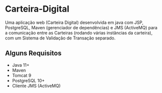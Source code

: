 # Carteira-Digital
Uma aplicação web (Carteira Digital) desenvolvida em java com JSP, PostgreSQL, Maven (gerenciador de dependências) e JMS (ActiveMQ) para a comunicação entre as Carteiras (rodando várias instâncias da carteira), com um Sistema de Validação de Transação separado.

## Alguns Requisitos
- Java 11+
- Maven
- Tomcat 9
- PostgreSQL 10+
- Cliente JMS (ActiveMQ)


